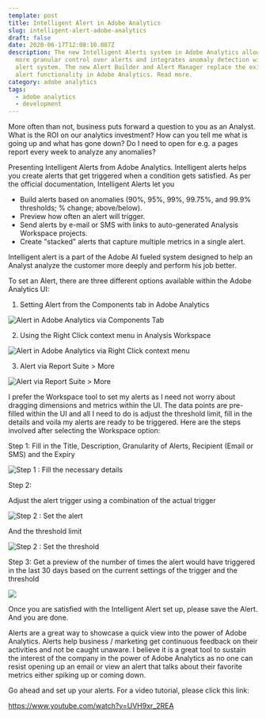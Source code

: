 ```yaml
---
template: post
title: Intelligent Alert in Adobe Analytics
slug: intelligent-alert-adobe-analytics
draft: false
date: 2020-06-17T12:08:10.087Z
description: The new Intelligent Alerts system in Adobe Analytics allows for
  more granular control over alerts and integrates anomaly detection with the
  alert system. The new Alert Builder and Alert Manager replace the existing
  alert functionality in Adobe Analytics. Read more.
category: adobe analytics
tags:
  - adobe analytics
  - development
---
```

More often than not, business puts forward a question to you as an Analyst. What is the ROI on our analytics investment? How can you tell me what is going up and what has gone down? Do I need to open for e.g. a pages report every week to analyze any anomalies?

Presenting Intelligent Alerts from Adobe Analytics. Intelligent alerts helps you create alerts that get triggered when a condition gets satisfied. As per the official documentation, Intelligent Alerts let you

* Build alerts based on anomalies (90%, 95%, 99%, 99.75%, and 99.9% thresholds; % change; above/below).
* Preview how often an alert will trigger.
* Send alerts by e-mail or SMS with links to auto-generated Analysis Workspace projects.
* Create "stacked" alerts that capture multiple metrics in a single alert.

Intelligent alert is a part of the Adobe AI fueled system designed to help an Analyst analyze the customer more deeply and perform his job better. 

To set an Alert, there are three different options available within the Adobe Analytics UI:

1. Setting Alert from the Components tab in Adobe Analytics

![Alert in Adobe Analytics via Components Tab](/media/screen-shot-2020-07-08-at-5.15.14-pm.png)

2. Using the Right Click context menu in Analysis Workspace

![Alert in Adobe Analytics via Right Click context menu](/media/screen-shot-2020-07-08-at-5.16.06-pm.png)

3. Alert via Report Suite > More

![Alert via Report Suite > More ](/media/screen-shot-2020-07-08-at-5.18.21-pm.png)

I prefer the Workspace tool to set my alerts as I need not worry about dragging dimensions and metrics within the UI. The data points are pre-filled within the UI and all I need to do is adjust the threshold limit, fill in the details and voila my alerts are ready to be triggered. Here are the steps involved after selecting the Workspace option:

Step 1: Fill in the Title, Description, Granularity of Alerts, Recipient (Email or SMS) and the Expiry 

![Step 1 : Fill the necessary details](/media/screen-shot-2020-07-08-at-5.33.59-pm.png)

Step 2:  

Adjust the alert trigger using a combination of the actual trigger

![Step 2 : Set the alert](/media/screen-shot-2020-07-08-at-5.35.11-pm.png)

And the threshold limit

![Step 2 : Set the threshold](/media/screen-shot-2020-07-08-at-5.36.39-pm.png)

Step 3: Get a preview of the number of times the alert would have triggered in the last 30 days based on the current settings of the trigger and the threshold

![](/media/screen-shot-2020-07-08-at-5.38.49-pm.png)

Once you are satisfied with the Intelligent Alert set up, please save the Alert. And you are done.

Alerts are a great way to showcase a quick view into the power of Adobe Analytics. Alerts help business  / marketing get continuous feedback on their activities and not be caught unaware. I believe it is a great tool to sustain the interest of the company in the power of Adobe Analytics as no one can resist opening up an email or view an alert that talks about their favorite metrics either spiking up or coming down.

Go ahead and set up your alerts. For a video tutorial, please click this link: 

<https://www.youtube.com/watch?v=UVH9xr_2REA>